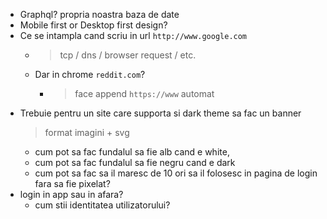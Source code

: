 * Graphql? propria noastra baza de date
* Mobile first or Desktop first design?
* Ce se intampla cand scriu in url `http://www.google.com`
    * > tcp / dns / browser request / etc.
    * Dar in chrome `reddit.com`?
        * > face append `https://www` automat
* Trebuie pentru un site care supporta si dark theme sa fac un banner
    > format imagini + svg
    * cum pot sa fac fundalul sa fie alb cand e white,
    * cum pot sa fac fundalul sa fie negru cand e dark
    * cum pot sa fac sa il maresc de 10 ori sa il folosesc in pagina de login fara sa fie pixelat?
* login in app sau in afara?
    * cum stii identitatea utilizatorului?